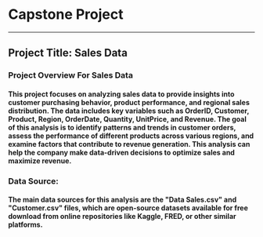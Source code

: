 # Capstone Project
------
## Project Title: Sales Data

### Project Overview For Sales Data
#### This project focuses on analyzing sales data to provide insights into customer purchasing behavior, product performance, and regional sales distribution. The data includes key variables such as OrderID, Customer, Product, Region, OrderDate, Quantity, UnitPrice, and Revenue. The goal of this analysis is to identify patterns and trends in customer orders, assess the performance of different products across various regions, and examine factors that contribute to revenue generation. This analysis can help the company make data-driven decisions to optimize sales and maximize revenue.

### Data Source:
#### The main data sources for this analysis are the "Data Sales.csv" and "Customer.csv" files, which are open-source datasets available for free download from online repositories like Kaggle, FRED, or other similar platforms.
